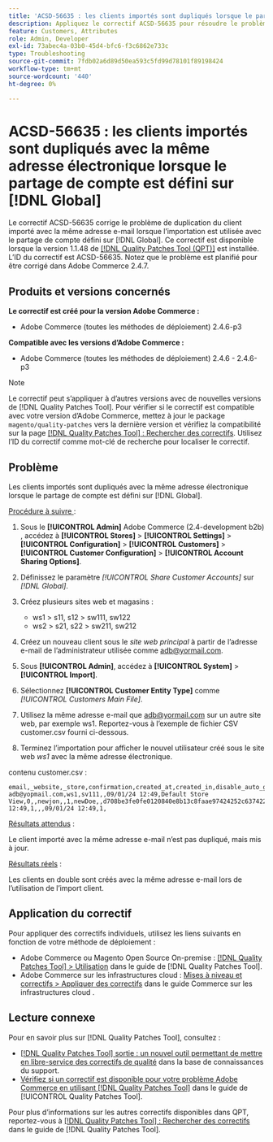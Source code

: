 ```yaml
---
title: 'ACSD-56635 : les clients importés sont dupliqués lorsque le partage de compte est défini sur  [!DNL Global]'
description: Appliquez le correctif ACSD-56635 pour résoudre le problème d’Adobe Commerce où le client importé est dupliqué avec la même adresse e-mail lorsque l’importation est utilisée avec un partage de compte défini sur  [!DNL Global].
feature: Customers, Attributes
role: Admin, Developer
exl-id: 73abec4a-03b0-45d4-bfc6-f3c6862e733c
type: Troubleshooting
source-git-commit: 7fdb02a6d89d50ea593c5fd99d78101f89198424
workflow-type: tm+mt
source-wordcount: '440'
ht-degree: 0%

---
```


# ACSD-56635 : les clients importés sont dupliqués avec la même adresse électronique lorsque le partage de compte est défini sur [!DNL Global]

Le correctif ACSD-56635 corrige le problème de duplication du client importé avec la même adresse e-mail lorsque l’importation est utilisée avec le partage de compte défini sur [!DNL Global]. Ce correctif est disponible lorsque la version 1.1.48 de [[!DNL Quality Patches Tool (QPT)]](https://experienceleague.adobe.com/fr/docs/commerce-operations/tools/quality-patches-tool/quality-patches-tool-to-self-serve-quality-patches) est installée. L’ID du correctif est ACSD-56635. Notez que le problème est planifié pour être corrigé dans Adobe Commerce 2.4.7.

## Produits et versions concernés

**Le correctif est créé pour la version Adobe Commerce :**

* Adobe Commerce (toutes les méthodes de déploiement) 2.4.6-p3

**Compatible avec les versions d’Adobe Commerce :**

* Adobe Commerce (toutes les méthodes de déploiement) 2.4.6 - 2.4.6-p3

>[!NOTE]
>
>Le correctif peut s’appliquer à d’autres versions avec de nouvelles versions de [!DNL Quality Patches Tool]. Pour vérifier si le correctif est compatible avec votre version d’Adobe Commerce, mettez à jour le package `magento/quality-patches` vers la dernière version et vérifiez la compatibilité sur la page [[!DNL Quality Patches Tool] : Rechercher des correctifs](https://experienceleague.adobe.com/tools/commerce-quality-patches/index.html?lang=fr). Utilisez l’ID du correctif comme mot-clé de recherche pour localiser le correctif.

## Problème

Les clients importés sont dupliqués avec la même adresse électronique lorsque le partage de compte est défini sur [!DNL Global].

<u>Procédure à suivre </u> :

1. Sous le **[!UICONTROL Admin]** Adobe Commerce (2.4-development b2b) , accédez à **[!UICONTROL Stores]** > **[!UICONTROL Settings]** > **[!UICONTROL Configuration]** > **[!UICONTROL Customers]** > **[!UICONTROL Customer Configuration]** > **[!UICONTROL Account Sharing Options]**.
1. Définissez le paramètre *[!UICONTROL Share Customer Accounts]* sur *[!DNL Global]*.
1. Créez plusieurs sites web et magasins :

   * ws1 > s11, s12 > sw111, sw122
   * ws2 > s21, s22 > sw211, sw212

1. Créez un nouveau client sous le *site web principal* à partir de l’adresse e-mail de l’administrateur utilisée comme <adb@yormail.com>.
1. Sous **[!UICONTROL Admin]**, accédez à **[!UICONTROL System]** > **[!UICONTROL Import]**.
1. Sélectionnez **[!UICONTROL Customer Entity Type]** comme *[!UICONTROL Customers Main File]*.
1. Utilisez la même adresse e-mail que <adb@yormail.com> sur un autre site web, par exemple ws1. Reportez-vous à l’exemple de fichier CSV customer.csv fourni ci-dessous.
1. Terminez l’importation pour afficher le nouvel utilisateur créé sous le site web *ws1* avec la même adresse électronique.

contenu customer.csv :

```
email,_website,_store,confirmation,created_at,created_in,disable_auto_group_change,dob,firstname,gender,group_id,lastname,middlename,password_hash,prefix,rp_token,rp_token_created_at,store_id,suffix,taxvat,updated_at,website_id,password
adb@yopmail.com,ws1,sv111,,09/01/24 12:49,Default Store View,0,,newjon,,1,newDoe,,d708be3fe0fe0120840e8b13c8faae97424252c6374227ff59c05814f1aecd79:mgLqkqgTwLPLlCljzvF8hp67fNOOvOZb:1,,07e71459c137f4da15292134ff459cba,30/10/15 12:49,1,,,09/01/24 12:49,1,
```

<u>Résultats attendus</u> :

Le client importé avec la même adresse e-mail n’est pas dupliqué, mais mis à jour.

<u>Résultats réels</u> :

Les clients en double sont créés avec la même adresse e-mail lors de l’utilisation de l’import client.

## Application du correctif

Pour appliquer des correctifs individuels, utilisez les liens suivants en fonction de votre méthode de déploiement :

* Adobe Commerce ou Magento Open Source On-premise : [[!DNL Quality Patches Tool] > Utilisation](/help/tools/quality-patches-tool/usage.md) dans le guide de [!DNL Quality Patches Tool].
* Adobe Commerce sur les infrastructures cloud : [Mises à niveau et correctifs > Appliquer des correctifs](https://experienceleague.adobe.com/docs/commerce-cloud-service/user-guide/develop/upgrade/apply-patches.html?lang=fr) dans le guide Commerce sur les infrastructures cloud .

## Lecture connexe

Pour en savoir plus sur [!DNL Quality Patches Tool], consultez :

* [[!DNL Quality Patches Tool] sortie : un nouvel outil permettant de mettre en libre-service des correctifs de qualité](https://experienceleague.adobe.com/fr/docs/commerce-operations/tools/quality-patches-tool/quality-patches-tool-to-self-serve-quality-patches) dans la base de connaissances du support.
* [Vérifiez si un correctif est disponible pour votre problème Adobe Commerce en utilisant [!DNL Quality Patches Tool]](/help/tools/quality-patches-tool/patches-available-in-qpt/check-patch-for-magento-issue-with-magento-quality-patches.md) dans le guide de [!UICONTROL Quality Patches Tool].


Pour plus d’informations sur les autres correctifs disponibles dans QPT, reportez-vous à [[!DNL Quality Patches Tool] : Rechercher des correctifs](https://experienceleague.adobe.com/tools/commerce-quality-patches/index.html?lang=fr) dans le guide de [!DNL Quality Patches Tool].
